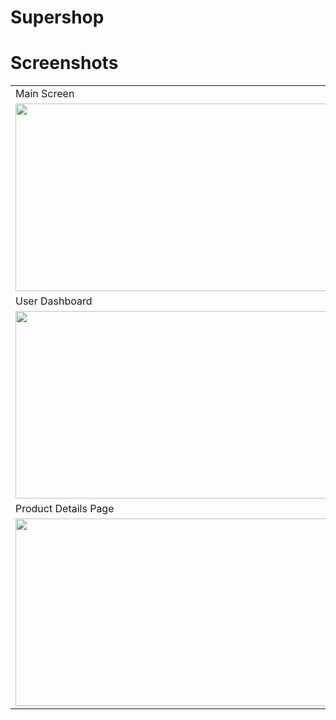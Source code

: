 # Supershop

# Screenshots

<table>
  <tr>
    <td>Main Screen </td>
     <td>Register Page</td>
     <td>Login Page</td>
  </tr>
  <tr>
    <td><img src="https://github.com/rakshit2208/Supershop/assets/107808348/8211a762-ec3e-4835-ab29-797a92c87dc9.jpeg" width=900 height=300></td>
    <td><img src="https://github.com/rakshit2208/Supershop/assets/107808348/e57ff3be-169c-4a2e-b6dc-54e115745c14.jpeg" width=900 height=300></td>
    <td><img src="https://github.com/rakshit2208/Supershop/assets/107808348/67d556f2-db0d-4e3b-8c08-96571e3e37f2.jpeg" width=900 height=300></td>
  </tr>
  <tr>
    <td>User Dashboard </td>
     <td>Catergories Page</td>
     <td>Cart Page</td>
  </tr>
  <tr>
    <td><img src="https://github.com/rakshit2208/Supershop/assets/107808348/142bd0c3-d688-4f5a-84b1-558968bb9f0a.jpeg" width=900 height=300></td>
    <td><img src="https://github.com/rakshit2208/Supershop/assets/107808348/fd0cb492-ccd1-4a27-aa59-4fd42fbbf616.jpeg" width=900 height=300></td>
    <td><img src="https://github.com/rakshit2208/Supershop/assets/107808348/b4cbcb5d-21a3-4786-bf54-02c27fec22f5.jpeg" width=900 height=300></td>
  </tr>
    <tr>
    <td>Product Details Page</td>
     <td>Admin Dashboard</td>
  </tr>
  <tr>
    <td><img src="https://github.com/rakshit2208/Supershop/assets/107808348/a4d0c4e9-b973-4ca4-8230-acffa9420a5b.jpeg" width=1300 height=300></td>
    <td><img src="https://github.com/rakshit2208/Supershop/assets/107808348/93050e8d-5730-4fc1-bba8-013f17a8cb34.jpeg" width=1300 height=300></td>
   
  </tr>
 </table>


